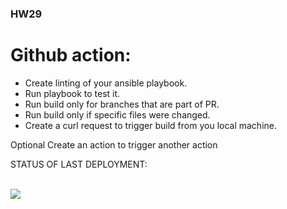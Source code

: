 ### HW29

# Github action:
- Create linting of your ansible playbook.
- Run playbook to test it.
- Run build only for branches that are part of PR.
- Run build only if specific files were changed.
- Create a curl request to trigger build from you local machine.

Optional
Create an action to trigger another action

STATUS OF LAST DEPLOYMENT:

<br><img src="https://ginthub.com/nsdementar/TMS/workflows/HW29/badge.svg?branch=HW29"><br>
